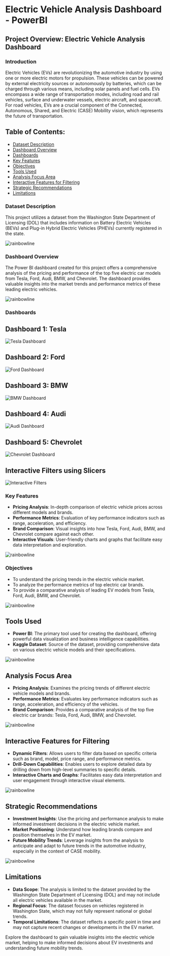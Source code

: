 # Electric Vehicle Analysis Dashboard - PowerBI

## Project Overview: Electric Vehicle Analysis Dashboard

### Introduction
Electric Vehicles (EVs) are revolutionizing the automotive industry by using one or more electric motors for propulsion. These vehicles can be powered by external electricity sources or autonomously by batteries, which can be charged through various means, including solar panels and fuel cells. EVs encompass a wide range of transportation modes, including road and rail vehicles, surface and underwater vessels, electric aircraft, and spacecraft. For road vehicles, EVs are a crucial component of the Connected, Autonomous, Shared, and Electric (CASE) Mobility vision, which represents the future of transportation.

## Table of Contents:
- [Dataset Description](#dataset-description)
- [Dashboard Overview](#dashboard-overview)
- [Dashboards](#dashboards)
- [Key Features](#key-features)
- [Objectives](#objectives)
- [Tools Used](#tools-used)
- [Analysis Focus Area](#analysis-focus-area)
- [Interactive Features for Filtering](#interactive-features-for-filtering)
- [Strategic Recommendations](#strategic-recommendations)
- [Limitations](#limitations)

### Dataset Description
This project utilizes a dataset from the Washington State Department of Licensing (DOL) that includes information on Battery Electric Vehicles (BEVs) and Plug-in Hybrid Electric Vehicles (PHEVs) currently registered in the state.

![rainbowline](https://github.com/Asfiya-edu/Travel-Hospitality-Analysis-Dashboard-Excel/assets/135417984/7b2fe4d0-348c-4094-96e8-d12a40fffb4c)

### Dashboard Overview
The Power BI dashboard created for this project offers a comprehensive analysis of the pricing and performance of the top five electric car models from Tesla, Ford, Audi, BMW, and Chevrolet. The dashboard provides valuable insights into the market trends and performance metrics of these leading electric vehicles.

![rainbowline](https://github.com/Asfiya-edu/Travel-Hospitality-Analysis-Dashboard-Excel/assets/135417984/7b2fe4d0-348c-4094-96e8-d12a40fffb4c)

### Dashboards
## Dashboard 1: Tesla
![Tesla Dashboard](https://github.com/Asfiya-edu/Electric-Vehicle-Analysis-PowerBi/assets/135417984/5a1e52cf-63d8-4342-afe7-bf0fb2e83a26)


## Dashboard 2: Ford
![Ford Dashboard](https://github.com/Asfiya-edu/Electric-Vehicle-Analysis-PowerBi/assets/135417984/2d7af4eb-c1c6-428e-8881-e15544ac320e)

## Dashboard 3: BMW
![BMW Dashboard](https://github.com/Asfiya-edu/Electric-Vehicle-Analysis-PowerBi/assets/135417984/3e6b8f9d-ea99-4f98-85a9-9f8402ed5b90)


## Dashboard 4: Audi
![Audi Dashboard](https://github.com/Asfiya-edu/Electric-Vehicle-Analysis-PowerBi/assets/135417984/57c1ea94-c17d-467c-83c6-c3029e5169ee)


## Dashboard 5: Chevrolet
![Chevrolet Dashboard](https://github.com/Asfiya-edu/Electric-Vehicle-Analysis-PowerBi/assets/135417984/0e4a3044-59a2-4ccc-969b-ce41dc7ddfaa)


## Interactive Filters using Slicers
![Interactive Filters](https://github.com/Asfiya-edu/Electric-Vehicle-Analysis-PowerBi/assets/135417984/f6bfe48e-2102-4ee9-855c-b219d19ed977)


### Key Features
- **Pricing Analysis**: In-depth comparison of electric vehicle prices across different models and brands.
- **Performance Metrics**: Evaluation of key performance indicators such as range, acceleration, and efficiency.
- **Brand Comparison**: Visual insights into how Tesla, Ford, Audi, BMW, and Chevrolet compare against each other.
- **Interactive Visuals**: User-friendly charts and graphs that facilitate easy data interpretation and exploration.

![rainbowline](https://github.com/Asfiya-edu/Travel-Hospitality-Analysis-Dashboard-Excel/assets/135417984/7b2fe4d0-348c-4094-96e8-d12a40fffb4c)

### Objectives
- To understand the pricing trends in the electric vehicle market.
- To analyze the performance metrics of top electric car brands.
- To provide a comparative analysis of leading EV models from Tesla, Ford, Audi, BMW, and Chevrolet.

![rainbowline](https://github.com/Asfiya-edu/Travel-Hospitality-Analysis-Dashboard-Excel/assets/135417984/7b2fe4d0-348c-4094-96e8-d12a40fffb4c)

## Tools Used
- **Power BI**: The primary tool used for creating the dashboard, offering powerful data visualization and business intelligence capabilities.
- **Kaggle Dataset**: Source of the dataset, providing comprehensive data on various electric vehicle models and their specifications.

![rainbowline](https://github.com/Asfiya-edu/Travel-Hospitality-Analysis-Dashboard-Excel/assets/135417984/7b2fe4d0-348c-4094-96e8-d12a40fffb4c)

## Analysis Focus Area
- **Pricing Analysis**: Examines the pricing trends of different electric vehicle models and brands.
- **Performance Metrics**: Evaluates key performance indicators such as range, acceleration, and efficiency of the vehicles.
- **Brand Comparison**: Provides a comparative analysis of the top five electric car brands: Tesla, Ford, Audi, BMW, and Chevrolet.

![rainbowline](https://github.com/Asfiya-edu/Travel-Hospitality-Analysis-Dashboard-Excel/assets/135417984/7b2fe4d0-348c-4094-96e8-d12a40fffb4c)

## Interactive Features for Filtering
- **Dynamic Filters**: Allows users to filter data based on specific criteria such as brand, model, price range, and performance metrics.
- **Drill-Down Capabilities**: Enables users to explore detailed data by drilling down from high-level summaries to specific details.
- **Interactive Charts and Graphs**: Facilitates easy data interpretation and user engagement through interactive visual elements.

![rainbowline](https://github.com/Asfiya-edu/Travel-Hospitality-Analysis-Dashboard-Excel/assets/135417984/7b2fe4d0-348c-4094-96e8-d12a40fffb4c)

## Strategic Recommendations
- **Investment Insights**: Use the pricing and performance analysis to make informed investment decisions in the electric vehicle market.
- **Market Positioning**: Understand how leading brands compare and position themselves in the EV market.
- **Future Mobility Trends**: Leverage insights from the analysis to anticipate and adapt to future trends in the automotive industry, especially in the context of CASE mobility.

![rainbowline](https://github.com/Asfiya-edu/Travel-Hospitality-Analysis-Dashboard-Excel/assets/135417984/7b2fe4d0-348c-4094-96e8-d12a40fffb4c)

## Limitations
- **Data Scope**: The analysis is limited to the dataset provided by the Washington State Department of Licensing (DOL) and may not include all electric vehicles available in the market.
- **Regional Focus**: The dataset focuses on vehicles registered in Washington State, which may not fully represent national or global trends.
- **Temporal Limitations**: The dataset reflects a specific point in time and may not capture recent changes or developments in the EV market.

Explore the dashboard to gain valuable insights into the electric vehicle market, helping to make informed decisions about EV investments and understanding future mobility trends.

